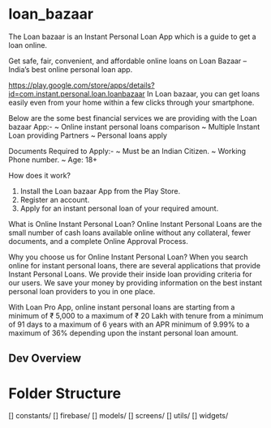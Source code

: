 # loan_bazaar
The Loan bazaar is an Instant Personal Loan App which is a guide to get a loan online.

Get safe, fair, convenient, and affordable online loans on Loan Bazaar – India’s best online personal loan app.

https://play.google.com/store/apps/details?id=com.instant.personal.loan.loanbazaar
In Loan bazaar, you can get loans easily even from your home within a few clicks through your smartphone.

Below are the some best financial services we are providing with the Loan bazaar App:-
~ Online instant personal loans comparison
~ Multiple Instant Loan providing Partners
~ Personal loans apply

Documents Required to Apply:-
~ Must be an Indian Citizen.
~ Working Phone number.
~ Age: 18+

How does it work?
1. Install the Loan bazaar App from the Play Store.
2. Register an account.
3. Apply for an instant personal loan of your required amount.

What is Online Instant Personal Loan?
Online Instant Personal Loans are the small number of cash loans available online without any collateral, fewer documents, and a complete Online Approval Process.

Why you choose us for Online Instant Personal Loan?
When you search online for instant personal loans, there are several applications that provide Instant Personal Loans. We provide their inside loan providing criteria for our users. We save your money by providing information on the best instant personal loan providers to you in one place.

With Loan Pro App, online instant personal loans are starting from a minimum of ₹ 5,000 to a maximum of ₹ 20 Lakh with tenure from a minimum of 91 days to a maximum of 6 years with an APR minimum of 9.99% to a maximum of 36% depending upon the instant personal loan amount.

## Dev Overview
# Folder Structure
[] constants/
[] firebase/
[] models/
[] screens/
[] utils/
[] widgets/


